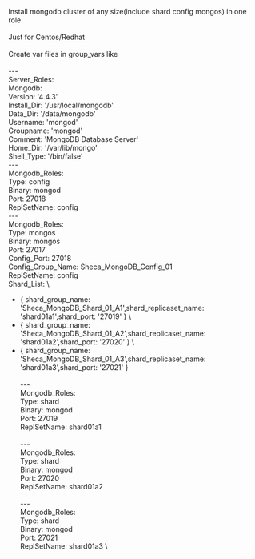 Install mongodb cluster of any size(include shard config mongos) in one role \
 \
Just for Centos/Redhat \
 \
Create var files in group_vars like \
 \
--- \
Server_Roles: \
  Mongodb: \
    Version: '4.4.3' \
    Install_Dir: '/usr/local/mongodb' \
    Data_Dir: '/data/mongodb' \
    Username: 'mongod' \
    Groupname: 'mongod' \
    Comment: 'MongoDB Database Server' \
    Home_Dir: '/var/lib/mongo' \
    Shell_Type: '/bin/false' \
--- \
Mongodb_Roles: \
  Type: config \
  Binary: mongod \
  Port: 27018 \
  ReplSetName: config \
--- \
Mongodb_Roles: \
  Type: mongos \
  Binary: mongos \
  Port: 27017 \
  Config_Port: 27018 \
  Config_Group_Name: Sheca_MongoDB_Config_01 \
  ReplSetName: config \
  Shard_List: \
  - { shard_group_name: 'Sheca_MongoDB_Shard_01_A1',shard_replicaset_name: 'shard01a1',shard_port: '27019' } \
  - { shard_group_name: 'Sheca_MongoDB_Shard_01_A2',shard_replicaset_name: 'shard01a2',shard_port: '27020' } \
  - { shard_group_name: 'Sheca_MongoDB_Shard_01_A3',shard_replicaset_name: 'shard01a3',shard_port: '27021' } \
 \
--- \
Mongodb_Roles: \
  Type: shard \
  Binary: mongod \
  Port: 27019 \
  ReplSetName: shard01a1 \
 \
--- \
Mongodb_Roles: \
  Type: shard \
  Binary: mongod \
  Port: 27020 \
  ReplSetName: shard01a2 \
  \
 --- \
Mongodb_Roles: \
  Type: shard \
  Binary: mongod \
  Port: 27021 \
  ReplSetName: shard01a3 \
